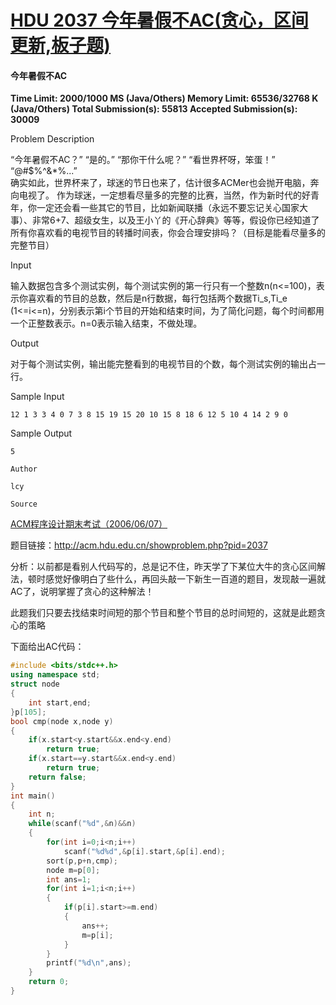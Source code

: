 # [HDU 2037 今年暑假不AC(贪心，区间更新,板子题)][0]

#### 今年暑假不AC

**Time Limit: 2000/1000 MS (Java/Others) Memory Limit: 65536/32768 K (Java/Others) Total Submission(s): 55813 Accepted Submission(s): 30009**

Problem Description

“今年暑假不AC？” “是的。” “那你干什么呢？” “看世界杯呀，笨蛋！” “@#$%^&*%...”  
确实如此，世界杯来了，球迷的节日也来了，估计很多ACMer也会抛开电脑，奔向电视了。 作为球迷，一定想看尽量多的完整的比赛，当然，作为新时代的好青年，你一定还会看一些其它的节目，比如新闻联播（永远不要忘记关心国家大事）、非常6+7、超级女生，以及王小丫的《开心辞典》等等，假设你已经知道了所有你喜欢看的电视节目的转播时间表，你会合理安排吗？（目标是能看尽量多的完整节目）

Input

输入数据包含多个测试实例，每个测试实例的第一行只有一个整数n(n<=100)，表示你喜欢看的节目的总数，然后是n行数据，每行包括两个数据Ti_s,Ti_e (1<=i<=n)，分别表示第i个节目的开始和结束时间，为了简化问题，每个时间都用一个正整数表示。n=0表示输入结束，不做处理。

Output

对于每个测试实例，输出能完整看到的电视节目的个数，每个测试实例的输出占一行。

Sample Input

    12 1 3 3 4 0 7 3 8 15 19 15 20 10 15 8 18 6 12 5 10 4 14 2 9 0

Sample Output

    5

    Author

    lcy

    Source

[ACM程序设计期末考试（2006/06/07）][1]

题目链接：http://acm.hdu.edu.cn/showproblem.php?pid=2037

分析：以前都是看别人代码写的，总是记不住，昨天学了下某位大牛的贪心区间解法，顿时感觉好像明白了些什么，再回头敲一下新生一百道的题目，发现敲一遍就AC了，说明掌握了贪心的这种解法！

此题我们只要去找结束时间短的那个节目和整个节目的总时间短的，这就是此题贪心的策略

下面给出AC代码：

 
```c++
#include <bits/stdc++.h>
using namespace std;
struct node
{
    int start,end;
}p[105];
bool cmp(node x,node y)
{
    if(x.start<y.start&&x.end<y.end)
        return true;
    if(x.start==y.start&&x.end<y.end)
        return true;
    return false;
}
int main()
{
    int n;
    while(scanf("%d",&n)&&n)
    {
        for(int i=0;i<n;i++)
            scanf("%d%d",&p[i].start,&p[i].end);
        sort(p,p+n,cmp);
        node m=p[0];
        int ans=1;
        for(int i=1;i<n;i++)
        {
            if(p[i].start>=m.end)
            {
                ans++;
                m=p[i];
            }
        }
        printf("%d\n",ans);
    }
    return 0;
}
```
[0]: http://www.cnblogs.com/ECJTUACM-873284962/p/6669947.html
[1]: http://acm.hdu.edu.cn/search.php?field=problem&key=ACM%B3%CC%D0%F2%C9%E8%BC%C6%C6%DA%C4%A9%BF%BC%CA%D4%A3%A82006%2F06%2F07%A3%A9&source=1&searchmode=source